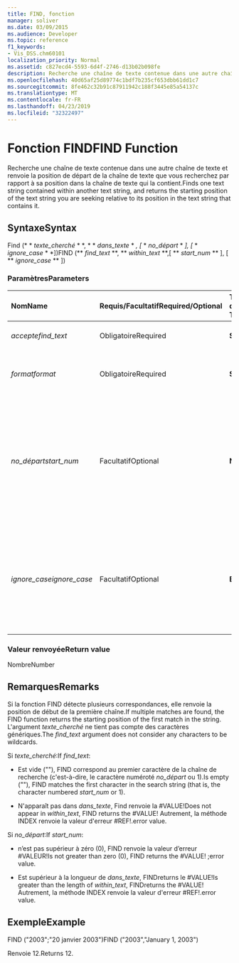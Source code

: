 ```yaml
---
title: FIND, fonction
manager: soliver
ms.date: 03/09/2015
ms.audience: Developer
ms.topic: reference
f1_keywords:
- Vis_DSS.chm60101
localization_priority: Normal
ms.assetid: c827ecd4-5593-6d4f-2746-d13b02b098fe
description: Recherche une chaîne de texte contenue dans une autre chaîne de texte et renvoie la position de départ de la chaîne de texte que vous recherchez par rapport à sa position dans la chaîne de texte qui la contient.
ms.openlocfilehash: 40d65af25d89774c1bdf7b235cf653dbb61dd1c7
ms.sourcegitcommit: 8fe462c32b91c87911942c188f3445e85a54137c
ms.translationtype: MT
ms.contentlocale: fr-FR
ms.lasthandoff: 04/23/2019
ms.locfileid: "32322497"
---
```

# <a name="find-function"></a><span data-ttu-id="cc3b0-103">Fonction FIND</span><span class="sxs-lookup"><span data-stu-id="cc3b0-103">FIND Function</span></span>

<span data-ttu-id="cc3b0-104">Recherche une chaîne de texte contenue dans une autre chaîne de texte et renvoie la position de départ de la chaîne de texte que vous recherchez par rapport à sa position dans la chaîne de texte qui la contient.</span><span class="sxs-lookup"><span data-stu-id="cc3b0-104">Finds one text string contained within another text string, and returns the starting position of the text string you are seeking relative to its position in the text string that contains it.</span></span>
  
## <a name="syntax"></a><span data-ttu-id="cc3b0-105">Syntaxe</span><span class="sxs-lookup"><span data-stu-id="cc3b0-105">Syntax</span></span>

<span data-ttu-id="cc3b0-106">Find (\* \* *texte_cherché* \* \*, \* \* *dans_texte* \* *, [* \* *no_départ* \* *], [* \* *ignore_case* \* \*])</span><span class="sxs-lookup"><span data-stu-id="cc3b0-106">FIND (\*\* *find_text* \*\*, \*\* *within_text* \*\*,[ \*\* *start_num* \*\* ], [ \*\* *ignore_case* \*\* ])</span></span> 
  
### <a name="parameters"></a><span data-ttu-id="cc3b0-107">Paramètres</span><span class="sxs-lookup"><span data-stu-id="cc3b0-107">Parameters</span></span>

|<span data-ttu-id="cc3b0-108">**Nom**</span><span class="sxs-lookup"><span data-stu-id="cc3b0-108">**Name**</span></span>|<span data-ttu-id="cc3b0-109">**Requis/Facultatif**</span><span class="sxs-lookup"><span data-stu-id="cc3b0-109">**Required/Optional**</span></span>|<span data-ttu-id="cc3b0-110">**Type de données**</span><span class="sxs-lookup"><span data-stu-id="cc3b0-110">**Data Type**</span></span>|<span data-ttu-id="cc3b0-111">**Description**</span><span class="sxs-lookup"><span data-stu-id="cc3b0-111">**Description**</span></span>|
|:-----|:-----|:-----|:-----|
| <span data-ttu-id="cc3b0-112">_accepte_</span><span class="sxs-lookup"><span data-stu-id="cc3b0-112">_find_text_</span></span> <br/> |<span data-ttu-id="cc3b0-113">Obligatoire</span><span class="sxs-lookup"><span data-stu-id="cc3b0-113">Required</span></span>  <br/> |<span data-ttu-id="cc3b0-114">**String**</span><span class="sxs-lookup"><span data-stu-id="cc3b0-114">**String**</span></span> <br/> |<span data-ttu-id="cc3b0-115">Chaîne de texte à rechercher.</span><span class="sxs-lookup"><span data-stu-id="cc3b0-115">The text string you want to find.</span></span>  <br/> |
| <span data-ttu-id="cc3b0-116">_format_</span><span class="sxs-lookup"><span data-stu-id="cc3b0-116">_format_</span></span> <br/> |<span data-ttu-id="cc3b0-117">Obligatoire</span><span class="sxs-lookup"><span data-stu-id="cc3b0-117">Required</span></span>  <br/> |<span data-ttu-id="cc3b0-118">**String**</span><span class="sxs-lookup"><span data-stu-id="cc3b0-118">**String**</span></span> <br/> |<span data-ttu-id="cc3b0-119">Chaîne de texte qui contient le texte à rechercher.</span><span class="sxs-lookup"><span data-stu-id="cc3b0-119">The text string that contains the text you want to find.</span></span>  <br/> |
| <span data-ttu-id="cc3b0-120">_no_départ_</span><span class="sxs-lookup"><span data-stu-id="cc3b0-120">_start_num_</span></span> <br/> |<span data-ttu-id="cc3b0-121">Facultatif</span><span class="sxs-lookup"><span data-stu-id="cc3b0-121">Optional</span></span>  <br/> |<span data-ttu-id="cc3b0-122">**Number**</span><span class="sxs-lookup"><span data-stu-id="cc3b0-122">**Number**</span></span> <br/> |<span data-ttu-id="cc3b0-123">Caractère auquel débute la recherche.</span><span class="sxs-lookup"><span data-stu-id="cc3b0-123">The character at which to start the search.</span></span> <span data-ttu-id="cc3b0-124">Le premier caractère dans _dans_texte_ est 1.</span><span class="sxs-lookup"><span data-stu-id="cc3b0-124">The first character in  _within_text_ is 1.</span></span> <span data-ttu-id="cc3b0-125">Si _no_départ_ est manquant, il est supposé égal à 1.</span><span class="sxs-lookup"><span data-stu-id="cc3b0-125">If  _start_num_ is missing, it is assumed to be 1.</span></span>  <br/> |
| <span data-ttu-id="cc3b0-126">_ignore_case_</span><span class="sxs-lookup"><span data-stu-id="cc3b0-126">_ignore_case_</span></span> <br/> |<span data-ttu-id="cc3b0-127">Facultatif</span><span class="sxs-lookup"><span data-stu-id="cc3b0-127">Optional</span></span>  <br/> |<span data-ttu-id="cc3b0-128">**Booléen**</span><span class="sxs-lookup"><span data-stu-id="cc3b0-128">**Boolean**</span></span> <br/> |<span data-ttu-id="cc3b0-129">Par défaut, la fonction FIND respecte la casse.</span><span class="sxs-lookup"><span data-stu-id="cc3b0-129">By default, the FIND function is case-sensitive.</span></span> <span data-ttu-id="cc3b0-130">Si vous souhaitez qu’elle ignore la casse, attribuez à cet argument la valeur TRUE.</span><span class="sxs-lookup"><span data-stu-id="cc3b0-130">If you want the FIND function to ignore case, set this argument to TRUE.</span></span>  <br/> |
   
### <a name="return-value"></a><span data-ttu-id="cc3b0-131">Valeur renvoyée</span><span class="sxs-lookup"><span data-stu-id="cc3b0-131">Return value</span></span>

<span data-ttu-id="cc3b0-132">Nombre</span><span class="sxs-lookup"><span data-stu-id="cc3b0-132">Number</span></span>
  
## <a name="remarks"></a><span data-ttu-id="cc3b0-133">Remarques</span><span class="sxs-lookup"><span data-stu-id="cc3b0-133">Remarks</span></span>

<span data-ttu-id="cc3b0-134">Si la fonction FIND détecte plusieurs correspondances, elle renvoie la position de début de la première chaîne.</span><span class="sxs-lookup"><span data-stu-id="cc3b0-134">If multiple matches are found, the FIND function returns the starting position of the first match in the string.</span></span> <span data-ttu-id="cc3b0-135">L'argument _texte_cherché_ ne tient pas compte des caractères génériques.</span><span class="sxs-lookup"><span data-stu-id="cc3b0-135">The  _find_text_ argument does not consider any characters to be wildcards.</span></span> 
  
<span data-ttu-id="cc3b0-136">Si _texte_cherché_:</span><span class="sxs-lookup"><span data-stu-id="cc3b0-136">If  _find_text_:</span></span>
  
-  <span data-ttu-id="cc3b0-137">Est vide (""), FIND correspond au premier caractère de la chaîne de recherche (c'est-à-dire, le caractère numéroté _no_départ_ ou 1).</span><span class="sxs-lookup"><span data-stu-id="cc3b0-137">Is empty (""), FIND matches the first character in the search string (that is, the character numbered  _start_num_ or 1).</span></span> 
    
- <span data-ttu-id="cc3b0-138">N'apparaît pas dans _dans_texte_, Find renvoie la #VALUE!</span><span class="sxs-lookup"><span data-stu-id="cc3b0-138">Does not appear in  _within_text_, FIND returns the #VALUE!</span></span> <span data-ttu-id="cc3b0-139">Autrement, la méthode INDEX renvoie la valeur d'erreur #REF!.</span><span class="sxs-lookup"><span data-stu-id="cc3b0-139">error value.</span></span> 
    
<span data-ttu-id="cc3b0-140">Si _no_départ_:</span><span class="sxs-lookup"><span data-stu-id="cc3b0-140">If  _start_num_:</span></span>
  
- <span data-ttu-id="cc3b0-141">n’est pas supérieur à zéro (0), FIND renvoie la valeur d’erreur #VALEUR!</span><span class="sxs-lookup"><span data-stu-id="cc3b0-141">Is not greater than zero (0), FIND returns the #VALUE!</span></span> <span data-ttu-id="cc3b0-142">;</span><span class="sxs-lookup"><span data-stu-id="cc3b0-142">error value.</span></span> 
    
- <span data-ttu-id="cc3b0-143">Est supérieur à la longueur de _dans_texte_, FINDreturns le #VALUE!</span><span class="sxs-lookup"><span data-stu-id="cc3b0-143">Is greater than the length of  _within_text_, FINDreturns the #VALUE!</span></span> <span data-ttu-id="cc3b0-144">Autrement, la méthode INDEX renvoie la valeur d'erreur #REF!.</span><span class="sxs-lookup"><span data-stu-id="cc3b0-144">error value.</span></span> 
    
## <a name="example"></a><span data-ttu-id="cc3b0-145">Exemple</span><span class="sxs-lookup"><span data-stu-id="cc3b0-145">Example</span></span>

<span data-ttu-id="cc3b0-146">FIND ("2003";"20 janvier 2003")</span><span class="sxs-lookup"><span data-stu-id="cc3b0-146">FIND ("2003","January 1, 2003")</span></span> 
  
<span data-ttu-id="cc3b0-147">Renvoie 12.</span><span class="sxs-lookup"><span data-stu-id="cc3b0-147">Returns 12.</span></span> 
  

